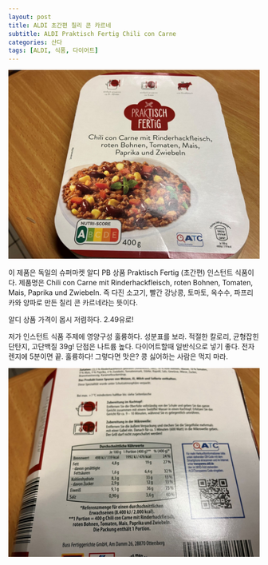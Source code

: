 ```yaml
---
layout: post
title: ALDI 초간편 칠리 콘 카르네
subtitle: ALDI Praktisch Fertig Chili con Carne
categories: 산다
tags: [ALDI, 식품, 다이어트]
---
```


![Chili con Carne](/assets/images/posts/2023-07-04-chili-1.jpg)

이 제품은 독일의 슈퍼마켓 알디 PB 상품 Praktisch Fertig (초간편) 인스턴트 식품이다. 제품명은 Chili con Carne mit Rinderhackfleisch, roten Bohnen, Tomaten, Mais, Paprika und Zwiebeln. 즉 다진 소고기, 빨간 강낭콩, 토마토, 옥수수, 파프리카와 양파로 만든 칠리 콘 카르네라는 뜻이다.

알디 상품 가격이 몹시 저렴하다. 2.49유로!

저가 인스턴트 식품 주제에 영양구성 훌륭하다. 성분표를 보라. 적절한 칼로리, 균형잡힌 단탄지, 고단백질 39g! 단점은 나트륨 높다. 다이어트할때 일반식으로 넣기 좋다. 전자렌지에 5분이면 끝. 훌륭하다! 그렇다면 맛은? 콩 싫어하는 사람은 먹지 마라.

![Chili con Carne](/assets/images/posts/2023-07-04-chili-2.jpg)
